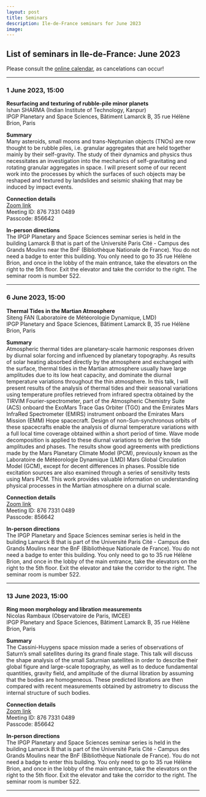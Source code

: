 ```yaml
---
layout: post
title: Seminars
description: Ile-de-France seminars for June 2023
image:
---
```


## List of seminars in Ile-de-France: June 2023
Please consult the [online calendar](https://www.ile-de-france-planets.fr/calendar.html), as cancelations can occur!

---

### 1 June 2023, 15:00
**Resurfacing and texturing of rubble-pile minor planets**<br />
Ishan SHARMA (Indian Institute of Technology, Kanpur)<br />
IPGP Planetary and Space Sciences, Bâtiment Lamarck B, 35 rue Hélène Brion, Paris

<b>Summary</b><br />
Many asteroids, small moons and trans-Neptunian objects (TNOs) are now thought to be rubble piles, i.e. granular aggregates that are held together mainly by their self-gravity. The study of their dynamics and physics thus necessitates an investigation into the mechanics of self-gravitating and rotating granular aggregates in space. I will present some of our recent work into the processes by which the surfaces of such objects may be reshaped and textured by landslides and seismic shaking that may be induced by impact events.

<b>Connection details</b><br />
[Zoom link](https://u-paris.zoom.us/j/87673310489?pwd=VC9Ic1VhRVZmRkYwUzZwbktzU1c1QT09)<br />
Meeting ID: 876 7331 0489<br />
Passcode: 856642<br />

<b>In-person directions</b><br>
The IPGP Planetary and Space Sciences seminar series is held in the building Lamarck B that is part of the Université Paris Cité - Campus des Grands Moulins near the BnF (Bibliothèque Nationale de France). You do not need a badge to enter this building. You only need to go to 35 rue Hélène Brion, and once in the lobby of the main entrance, take the elevators on the right to the 5th floor. Exit the elevator and take the corridor to the right. The seminar room is number 522.

---

### 6 June 2023, 15:00
**Thermal Tides in the Martian Atmosphere**<br />
Siteng FAN (Laboratoire de Météorologie Dynamique, LMD)<br />
IPGP Planetary and Space Sciences, Bâtiment Lamarck B, 35 rue Hélène Brion, Paris

<b>Summary</b><br />
Atmospheric thermal tides are planetary-scale harmonic responses driven by diurnal solar forcing and influenced by planetary topography. As results of solar heating absorbed directly by the atmosphere and exchanged with the surface, thermal tides in the Martian atmosphere usually have large amplitudes due to its low heat capacity, and dominate the diurnal temperature variations throughout the thin atmosphere. In this talk, I will present results of the analysis of thermal tides and their seasonal variations using temperature profiles retrieved from infrared spectra obtained by the TIRVIM Fourier-spectrometer, part of the Atmospheric Chemistry Suite (ACS) onboard the ExoMars Trace Gas Orbiter (TGO) and the Emirates Mars InfraRed Spectrometer (EMIRS) instrument onboard the Emirates Mars Mission (EMM) Hope spacecraft. Design of non-Sun-synchronous orbits of these spacecrafts enable the analysis of diurnal temperature variations with a full local time coverage obtained within a short period of time. Wave mode decomposition is applied to these diurnal variations to derive the tide amplitudes and phases. The results show good agreements with predictions made by the Mars Planetary Climate Model (PCM), previously known as the Laboratoire de Météorologie Dynamique (LMD) Mars Global Circulation Model (GCM), except for decent differences in phases. Possible tide excitation sources are also examined through a series of sensitivity tests using Mars PCM. This work provides valuable information on understanding physical processes in the Martian atmosphere on a diurnal scale.

<b>Connection details</b><br />
[Zoom link](https://u-paris.zoom.us/j/87673310489?pwd=VC9Ic1VhRVZmRkYwUzZwbktzU1c1QT09)<br />
Meeting ID: 876 7331 0489<br />
Passcode: 856642<br />

<b>In-person directions</b><br>
The IPGP Planetary and Space Sciences seminar series is held in the building Lamarck B that is part of the Université Paris Cité - Campus des Grands Moulins near the BnF (Bibliothèque Nationale de France). You do not need a badge to enter this building. You only need to go to 35 rue Hélène Brion, and once in the lobby of the main entrance, take the elevators on the right to the 5th floor. Exit the elevator and take the corridor to the right. The seminar room is number 522.

---

### 13 June 2023, 15:00
**Ring moon morphology and libration measurements**<br />
Nicolas Rambaux (Observatoire de Paris, IMCEE)<br />
IPGP Planetary and Space Sciences, Bâtiment Lamarck B, 35 rue Hélène Brion, Paris

<b>Summary</b><br />
The Cassini-Huygens space mission made a series of observations of Saturn’s small satellites during its grand finale stage. This talk will discuss the shape analysis of the small Saturnian satellites in order to describe their global figure and large-scale topography, as well as to deduce fundamental quantities, gravity field, and amplitude of the diurnal libration by assuming that the bodies are homogeneous. These predicted librations are then compared with recent measurements obtained by astrometry to discuss the internal structure of such bodies.

<b>Connection details</b><br />
[Zoom link](https://u-paris.zoom.us/j/87673310489?pwd=VC9Ic1VhRVZmRkYwUzZwbktzU1c1QT09)<br />
Meeting ID: 876 7331 0489<br />
Passcode: 856642<br />

<b>In-person directions</b><br>
The IPGP Planetary and Space Sciences seminar series is held in the building Lamarck B that is part of the Université Paris Cité - Campus des Grands Moulins near the BnF (Bibliothèque Nationale de France). You do not need a badge to enter this building. You only need to go to 35 rue Hélène Brion, and once in the lobby of the main entrance, take the elevators on the right to the 5th floor. Exit the elevator and take the corridor to the right. The seminar room is number 522.

---
